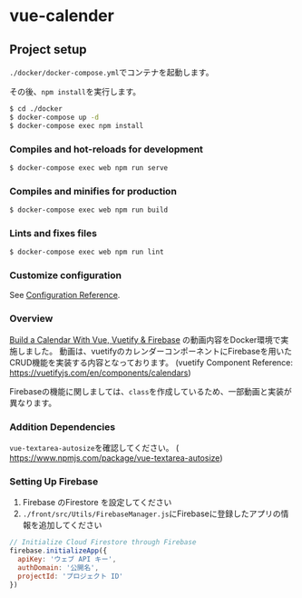 # vue-calender

## Project setup

`./docker/docker-compose.yml`でコンテナを起動します。

その後、`npm install`を実行します。

```bash
$ cd ./docker
$ docker-compose up -d
$ docker-compose exec npm install
```

### Compiles and hot-reloads for development

```bash
$ docker-compose exec web npm run serve
```

### Compiles and minifies for production
```bash
$ docker-compose exec web npm run build
```

### Lints and fixes files
```bash
$ docker-compose exec web npm run lint
```

### Customize configuration
See [Configuration Reference](https://cli.vuejs.org/config/).

### Overview

[Build a Calendar With Vue, Vuetify & Firebase](https://www.youtube.com/watch?v=2NOsjTT1b_k) の動画内容をDocker環境で実施しました。
動画は、vuetifyのカレンダーコンポーネントにFirebaseを用いたCRUD機能を実装する内容となっております。
(vuetify Component Reference: https://vuetifyjs.com/en/components/calendars)

Firebaseの機能に関しましては、`class`を作成しているため、一部動画と実装が異なります。

### Addition Dependencies

```vue-textarea-autosize```を確認してください。
( https://www.npmjs.com/package/vue-textarea-autosize)

### Setting Up Firebase

1. Firebase のFirestore を設定してください
2. `./front/src/Utils/FirebaseManager.js`にFirebaseに登録したアプリの情報を追加してください

```javascript
// Initialize Cloud Firestore through Firebase
firebase.initializeApp({
  apiKey: 'ウェブ API キー',
  authDomain: '公開名',
  projectId: 'プロジェクト ID'
})
```
